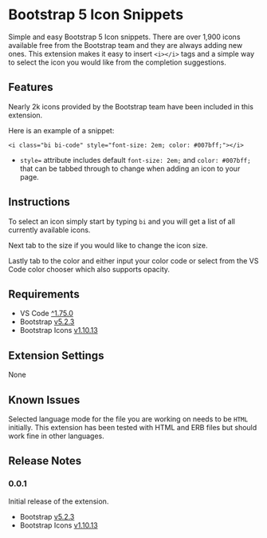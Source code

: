 # Bootstrap 5 Icon Snippets

Simple and easy Bootstrap 5 Icon snippets. There are over 1,900 icons available free from the Bootstrap team and they are always adding new ones. This extension makes it easy to insert `<i></i>` tags and a simple way to select the icon you would like from the completion suggestions.


## Features

Nearly 2k icons provided by the Bootstrap team have been included in this extension.

Here is an example of a snippet:

```<i class="bi bi-code" style="font-size: 2em; color: #007bff;"></i>```

- `style=` attribute includes default `font-size: 2em;` and `color: #007bff;` that can be tabbed through to change when adding an icon to your page.

## Instructions
To select an icon simply start by typing `bi` and you will get a list of all currently available icons.

Next tab to the size if you would like to change the icon size.

Lastly tab to the color and either input your color code or select from the VS Code color chooser which also supports opacity.

## Requirements
- VS Code [^1.75.0](https://code.visualstudio.com)
- Bootstrap [v5.2.3](https://getbootstrap.com/)
- Bootstrap Icons [v1.10.13](https://github.com/twbs/bootstrap/releases/tag/v1.10.3)

## Extension Settings

None

## Known Issues

Selected language mode for the file you are working on needs to be `HTML` initially. This extension has been tested with HTML and ERB files but should work fine in other languages.

## Release Notes

### 0.0.1

Initial release of the extension.
- Bootstrap [v5.2.3](https://getbootstrap.com/)
- Bootstrap Icons [v1.10.13](https://icons.getbootstrap.com)

